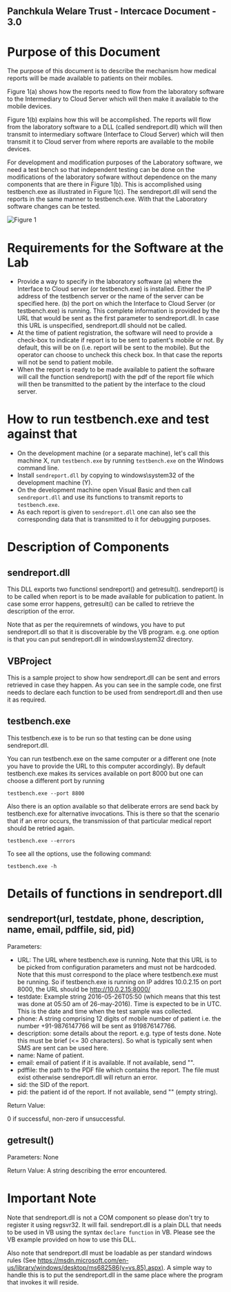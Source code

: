 
Panchkula Welare Trust - Intercace Document -  3.0
----------

Purpose of this Document
==========

The purpose of this document is to describe the mechanism how medical reports will be made available to patients on their mobiles.

Figure 1(a) shows how the reports need to flow from the laboratory software to the Intermediary to Cloud Server which will then make it available to the mobile devices.

Figure 1(b) explains how this will be accomplished. The reports will flow from the laboratory software to a DLL (called sendreport.dll) which will then transmit to intermediary software (Interface to Cloud Server) which will then transmit it to Cloud server from where reports are available to the mobile devices.

For development and modification purposes of the Laboratory software, we need a test bench so that independent testing can be done on the modifications of the laboratory sofware without dependence on the many components that are there in Figure 1(b). This is accomplished using testbench.exe as illustrated in Figure 1(c). The sendreport.dll will send the reports in the same manner to testbench.exe. With that the Laboratory software changes can be tested.

![Figure 1](/Users/sandeep/Documents/vartman/healthbank/hbservepy/docs/diag3.png)

Requirements for the Software at the Lab
===========

* Provide a way to specify in the laboratory software (a) where the Interface to Cloud server (or testbench.exe) is installed. Either the IP address of the testbench server or the name of the server can be specified here. (b) the port on which the Interface to Cloud Server (or testbench.exe) is running. This complete information is provided by the URL that would be sent as the first parameter to sendreport.dll. In case this URL is unspecified, sendreport.dll should not be called.
* At the time of patient registration, the software will need to provide a check-box to indicate if report is to be sent to patient's mobile or not. By default, this will be on (i.e. report will be sent to the mobile). But the operator can choose to uncheck this check box. In that case the reports will not be send to patient mobile.
* When the report is ready to be made available to patient the software will call the function sendreport() with the pdf of the report file which will then be transmitted to the patient by the interface to the cloud server.


How to run testbench.exe and test against that
=============

* On the development machine (or a separate machine), let's call this machine X, run ```testbench.exe``` by running ```testbench.exe``` on the Windows command line.
* Install ```sendreport.dll``` by copying to windows\system32 of the development machine (Y).
* On the development machine open Visual Basic and then call ```sendreport.dll``` and use its functions to transmit reports to ```testbench.exe```. 
* As each report is given to ```sendreport.dll``` one can also see the corresponding data that is transmitted to it for debugging purposes.

Description of Components
===========

sendreport.dll
----------
This DLL exports two functionsl sendreport() and getresult(). sendreport() is to be called when report is to be made available for publication to patient. In case some error happens, getresult() can be called to retrieve the description of the error.

Note that as per the requiremnets of windows, you have to put sendreport.dll so that it is discoverable by the VB program. e.g. one option is that you can put sendreport.dll in windows\system32 directory.

VBProject
-------
This is a sample project to show how sendreport.dll can be sent and errors retrieved in case they happen. As you can see in the sample code, one first needs to declare each function to be used from sendreport.dll and then use it as required. 

testbench.exe
---------
This testbench.exe is to be run so that testing can be done using sendreport.dll. 

You can run testbench.exe on the same computer or a different one (note you have to provide the URL to this computer accordingly). By default testbench.exe makes its services available on port 8000 but one can choose a different port by running 

```testbench.exe --port 8800```

Also there is an option available so that deliberate errors are send back by testbench.exe for alternative invocations. This is there so that the scenario that if an error occurs, the transmission of that particular medical report should be retried again.

```testbench.exe --errors```

To see all the options, use the following command:

```testbench.exe -h```

Details of functions in sendreport.dll
====================

sendreport(url, testdate, phone, description, name, email, pdffile, sid, pid)
----------
Parameters:

- URL: The URL where testbench.exe is running. Note that this URL is to be picked from configuration parameters and must not be hardcoded. Note that this must correspond to the place where testbench.exe must be running. So if testbench.exe is running on IP addres 10.0.2.15 on port 8000, the URL should be http://10.0.2.15:8000/
- testdate: Example string 2016-05-26T05:50 (which means that this test was done at 05:50 am of 26-may-2016). Time is expected to be in UTC. This is the date and time when the test sample was collected.
- phone: A string comprising 12 digits of mobile number of patient i.e. the number +91-9876147766 will be sent as 919876147766. 
- description: some details about the report. e.g. type of tests done. Note this must be brief (<= 30 characters). So what is typically sent when SMS are sent can be used here. 
- name: Name of patient. 
- email: email of patient if it is available. If not available, send "". 
- pdffile: the path to the PDF file which contains the report. The file must exist otherwise sendreport.dll will return an error.
- sid: the SID of the report. 
- pid: the patient id of the report. If not available, send "" (empty string).

Return Value:

0 if successful, non-zero if unsuccessful.

getresult()
-----------
Parameters: None

Return Value: A string describing the error encountered.

Important Note
========
Note that sendreport.dll is not a COM component so please don't try to register it using regsvr32. It will fail. sendreport.dll is a plain DLL that needs to be used in VB using the syntax ```declare function``` in VB. Please see the VB example provided on how to use this DLL.

Also note that sendreport.dll must be loadable as per standard windows rules (See https://msdn.microsoft.com/en-us/library/windows/desktop/ms682586(v=vs.85).aspx). A simple way to handle this is to put the sendreport.dll in the same place where the program that invokes it will reside.

